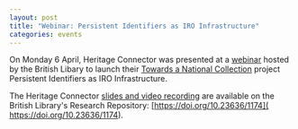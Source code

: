```yaml
---
layout: post
title: "Webinar: Persistent Identifiers as IRO Infrastructure"
categories: events
---
```


On Monday 6 April, Heritage Connector was presented at a [webinar](https://www.pidforum.org/t/webinar-on-a-new-pids-in-glam-project-6th-april-2020/917) hosted by the British Libary to launch their [Towards a National Collection](https://ahrc.ukri.org/research/fundedthemesandprogrammes/tanc-opening-uk-heritage-to-the-world/) project Persistent Identifiers as IRO Infrastructure.

The Heritage Connector [slides and video recording](https://bl.iro.bl.uk/work/14d713d7-72d3-4f60-8583-91669758ab41) are available on the British Library's Research Repository: [https://doi.org/10.23636/1174]( https://doi.org/10.23636/1174).
